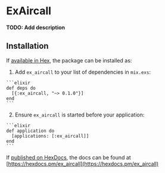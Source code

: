# ExAircall

**TODO: Add description**

## Installation

If [available in Hex](https://hex.pm/docs/publish), the package can be installed as:

  1. Add `ex_aircall` to your list of dependencies in `mix.exs`:

    ```elixir
    def deps do
      [{:ex_aircall, "~> 0.1.0"}]
    end
    ```

  2. Ensure `ex_aircall` is started before your application:

    ```elixir
    def application do
      [applications: [:ex_aircall]]
    end
    ```

If [published on HexDocs](https://hex.pm/docs/tasks#hex_docs), the docs can
be found at [https://hexdocs.pm/ex_aircall](https://hexdocs.pm/ex_aircall)

